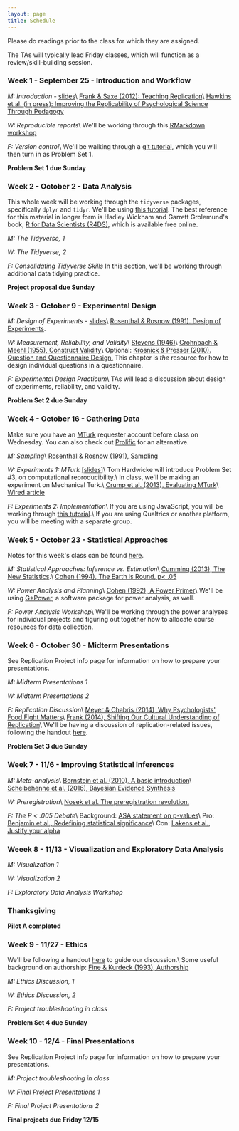 ```yaml
---
layout: page
title: Schedule
---
```


Please do readings prior to the class for which they are assigned.

The TAs will typically lead Friday classes, which will function as a review/skill-building session.

### Week 1 - September 25 - Introduction and Workflow

*M: Introduction* - [slides](slides/1a-intro.pdf)\\
[Frank & Saxe (2012): Teaching Replication](https://drive.google.com/open?id=0B49TdRlL2Z3EZnJnWHpWak5rRjg)\\
[Hawkins et al. (in press): Improving the Replicability of Psychological Science Through Pedagogy](https://osf.io/preprints/psyarxiv/p73he/)

*W: Reproducible reports*\\
We'll be working through this [RMarkdown workshop](https://github.com/mcfrank/rmarkdown-workshop)

*F: Version control*\\
We'll be walking through a [git tutorial](https://docs.google.com/document/d/1HSXY9LVoorPweLPBn5LkDUDSwA1ST_pGCkWxc47b_rw/edit), which you will then turn in as Problem Set 1.

**Problem Set 1 due Sunday**

### Week 2 - October 2 - Data Analysis

This whole week will be working through the `tidyverse` packages, specifically `dplyr` and `tidyr`. We'll be using [this tutorial](https://github.com/mcfrank/2017-workshop-frank). The best reference for this material in longer form is Hadley Wickham and Garrett Grolemund's book, [R for Data Scientists (R4DS)](http://r4ds.had.co.nz/), which is available free online.

*M: The Tidyverse, 1*

*W: The Tidyverse, 2*

*F: Consolidating Tidyverse Skills*
In this section, we'll be working through additional data tidying practice.

**Project proposal due Sunday**

### Week 3 - October 9 - Experimental Design

*M: Design of Experiments* - [slides](slides/3a-design.pdf)\\
[Rosenthal & Rosnow (1991). Design of Experiments](https://drive.google.com/open?id=0B49TdRlL2Z3Ecm5SV0hBWTdqb2s&authuser=0).

*W: Measurement, Reliability, and Validity*\\
[Stevens (1946)](https://drive.google.com/open?id=0B49TdRlL2Z3EWnA0SU1VZHJpeW8&authuser=0)\\
[Crohnbach & Meehl (1955), Construct Validity](https://marces.org/EDMS623/Cronbach%20LJ%20&%20Meehl%20PE%20(1955)%20Construct%20validity%20in%20psychological%20tests.pdf)\\
Optional: [Krosnick & Presser (2010). Question and Questionnaire Design.](http://old-classes.design4complexity.com/7702-F13/survey-interviews/2010%20Handbook%20of%20Survey%20Research.pdf) This chapter is *the* resource for how to design individual questions in a questionnaire.

*F: Experimental Design Practicum*\\
TAs will lead a discussion about design of experiments, reliability, and validity. 

**Problem Set 2 due Sunday**

### Week 4 - October 16 - Gathering Data
Make sure you have an [MTurk](http://www.mturk.com) requester account before class on Wednesday. You can also check out [Prolific](https://www.prolific.ac/) for an alternative.

*M: Sampling*\\
[Rosenthal & Rosnow (1991), Sampling](https://drive.google.com/open?id=0B49TdRlL2Z3Ec1FSbExxYmhJTGs&authuser=0)

*W: Experiments 1: MTurk* [[slides]](https://drive.google.com/file/d/0B49TdRlL2Z3EdDRlVDhlSVViZ28/view)\\
Tom Hardwicke will introduce Problem Set #3, on computational reproducibility.\\
In class, we'll be making an experiment on Mechanical Turk.\\
[Crump et al. (2013), Evaluating MTurk](http://www.plosone.org/article/info%3Adoi%2F10.1371%2Fjournal.pone.0057410)\\
[Wired article](https://www.wired.com/story/amazons-turker-crowd-has-had-enough/)

*F: Experiments 2: Implementation*\\
If you are using JavaScript, you will be working through [this tutorial](https://docs.google.com/document/d/1adPa6r9duTVJesTIoEhvcyCDbHPPPzkIQ4tq01WEJ4s/pub).\\
If you are using Qualtrics or another platform, you will be meeting with a separate group.

### Week 5 - October 23 - Statistical Approaches
Notes for this week's class can be found [here](https://docs.google.com/document/d/1PtGp3TfaLfmAf7I03GIQJXE-M23DaaG8ATzdvvMtw_k/edit).

*M: Statistical Approaches: Inference vs. Estimation*\\
[Cumming (2013), The New Statistics](https://drive.google.com/file/d/0B49TdRlL2Z3EMUdObW1NYmYzcEU/view).\\
[Cohen (1994), The Earth is Round, p< .05](https://drive.google.com/file/d/0B49TdRlL2Z3EeUlkeGlDeXdBdWs/view)

*W: Power Analysis and Planning*\\
[Cohen (1992), A Power Primer](https://drive.google.com/file/d/0B49TdRlL2Z3Edkhwd05ZUkpweTQ/view)\\
We'll be using [G*Power](http://www.gpower.hhu.de/en.html), a software package for power analysis, as well.

*F: Power Analysis Workshop*\\
We'll be working through the power analyses for individual projects and figuring out together how to allocate course resources for data collection.

### Week 6 - October 30 - Midterm Presentations

See Replication Project info page for information on how to prepare your presentations.

*M: Midterm Presentations 1*


*W: Midterm Presentations 2*


*F: Replication Discussion*\\
[Meyer & Chabris (2014), Why Psychologists' Food Fight Matters](http://www.slate.com/articles/health_and_science/science/2014/07/replication_controversy_in_psychology_bullying_file_drawer_effect_blog_posts.html)\\
[Frank (2014), Shifting Our Cultural Understanding of Replication](http://babieslearninglanguage.blogspot.com/2014/06/shifting-our-cultural-understanding-of.html)\\
We'll be having a discussion of replication-related issues, following the handout [here](https://docs.google.com/document/d/16jCs8oVaUOG_O1l0T1BGMCXU6uNITjiOWqEsmmveLxc/edit).

**Problem Set 3 due Sunday**

### Week 7 - 11/6 - Improving Statistical Inferences

*M: Meta-analysis*\\
[Bornstein et al. (2010), A basic introduction](https://www.researchgate.net/profile/Hannah_Rothstein/publication/229923123_A_basic_introduction_to_fixed_and_random_effects_models_for_meta-analysis/links/09e415064ec4921207000000.pdf)\\
[Scheibehenne et al. (2016), Bayesian Evidence Synthesis](http://journals.sagepub.com/doi/abs/10.1177/0956797616644081?journalCode=pssa)

*W: Preregistration*\\
[Nosek et al. The preregistration revolution.](https://osf.io/2dxu5)

*F: The P < .005 Debate*\\
Background: [ASA statement on p-values](http://amstat.tandfonline.com/doi/abs/10.1080/00031305.2016.1154108)\\
Pro: [Benjamin et al., Redefining statistical significance](https://osf.io/preprints/psyarxiv/mky9j/)\\
Con: [Lakens et al., Justify your alpha](https://psyarxiv.com/9s3y6)

### Weeek 8 - 11/13 - Visualization and Exploratory Data Analysis

*M: Visualization 1*

*W: Visualization 2*

*F: Exploratory Data Analysis Workshop*

### Thanksgiving

**Pilot A completed**

### Week 9 - 11/27 - Ethics
We'll be following a handout [here](https://docs.google.com/document/d/1XbuBMqIOs0DV80EDs_FdiuhCRtv4mGqZb82kBc60-Yk/edit) to guide our discussion.\\
Some useful background on authorship: [Fine & Kurdeck (1993), Authorship](https://drive.google.com/open?id=0B49TdRlL2Z3Ea3V4eXAxbVVTTE0&authuser=0)

*M: Ethics Discussion, 1*

*W: Ethics Discussion, 2*

*F: Project troubleshooting in class*

**Problem Set 4 due Sunday**

### Week 10 - 12/4 - Final Presentations

See Replication Project info page for information on how to prepare your presentations.

*M: Project troubleshooting in class*

*W: Final Project Presentations 1*

*F: Final Project Presentations 2*

**Final projects due Friday 12/15**
